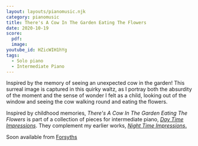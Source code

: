 ```yaml
---
layout: layouts/pianomusic.njk
category: pianomusic
title: There's A Cow In The Garden Eating The Flowers
date: 2020-10-19
score:
  pdf: 
  image: 
youtube_id: HZicWIH1hYg
tags:
  - Solo piano
  - Intermediate Piano
---
```


Inspired by the memory of seeing an unexpected cow in the garden! This surreal image is captured in this quirky waltz, as I portray both the absurdity of the moment and the sense of wonder I felt as a child, looking out of the window and seeing the cow walking round and eating the flowers.


Inspired by childhood memories, *There's A Cow In The Garden Eating The Flowers* is part of a collection of pieces for intermediate piano, [*Day Time Impressions*](https://www.bakertunes.com/pianomusic/day-time-impressions/). They complement my earlier works, [*Night Time Impressions*.](https://www.bakertunes.com/pianomusic/night-time-impressions/)

Soon available from [Forsyths](https://www.forsyths.co.uk/)
